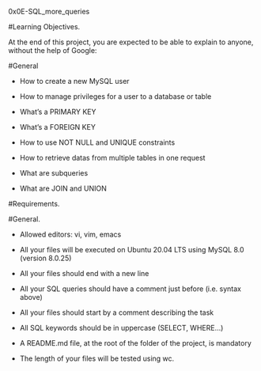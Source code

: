 0x0E-SQL_more_queries

#Learning Objectives.

At the end of this project, you are expected to be able to explain to anyone, without the help of Google:

#General

- How to create a new MySQL user

- How to manage privileges for a user to a database or table

- What’s a PRIMARY KEY

- What’s a FOREIGN KEY

- How to use NOT NULL and UNIQUE constraints

- How to retrieve datas from multiple tables in one request

- What are subqueries

- What are JOIN and UNION

#Requirements.

#General.

- Allowed editors: vi, vim, emacs

- All your files will be executed on Ubuntu 20.04 LTS using MySQL 8.0 (version 8.0.25)

- All your files should end with a new line

- All your SQL queries should have a comment just before (i.e. syntax above)

- All your files should start by a comment describing the task

- All SQL keywords should be in uppercase (SELECT, WHERE…)

- A README.md file, at the root of the folder of the project, is mandatory

- The length of your files will be tested using wc.
